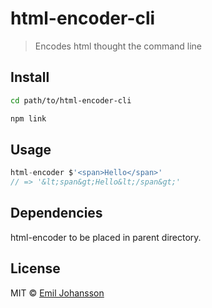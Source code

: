 # html-encoder-cli

> Encodes html thought the command line

## Install

```sh
cd path/to/html-encoder-cli
```

```sh
npm link
```

## Usage

```js
html-encoder $'<span>Hello</span>'
// => '&lt;span&gt;Hello&lt;/span&gt;'
```

## Dependencies

html-encoder to be placed in parent directory.

## License

MIT © [Emil Johansson](http://emiljohansson.se)
